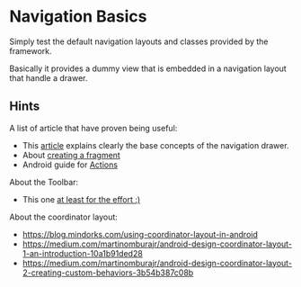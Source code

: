 # Navigation Basics

Simply test the default navigation layouts and classes provided by the framework.

Basically it provides a dummy view that is embedded in a navigation layout that handle a drawer.

## Hints

A list of article that have proven being useful:

- This [article](https://guides.codepath.com/android/Fragment-Navigation-Drawer) explains clearly the base concepts of the navigation drawer. 
- About [creating a fragment](https://developer.android.com/guide/fragments/create)
- Android guide for [Actions](https://developer.android.com/training/appbar/actions) 

About the Toolbar:

- This one [at least for the effort :)](https://abhiandroid.com/materialdesign/toolbar)

About the coordinator layout:

- https://blog.mindorks.com/using-coordinator-layout-in-android
- https://medium.com/martinomburajr/android-design-coordinator-layout-1-an-introduction-10a1b91ded28
- https://medium.com/martinomburajr/android-design-coordinator-layout-2-creating-custom-behaviors-3b54b387c08b

